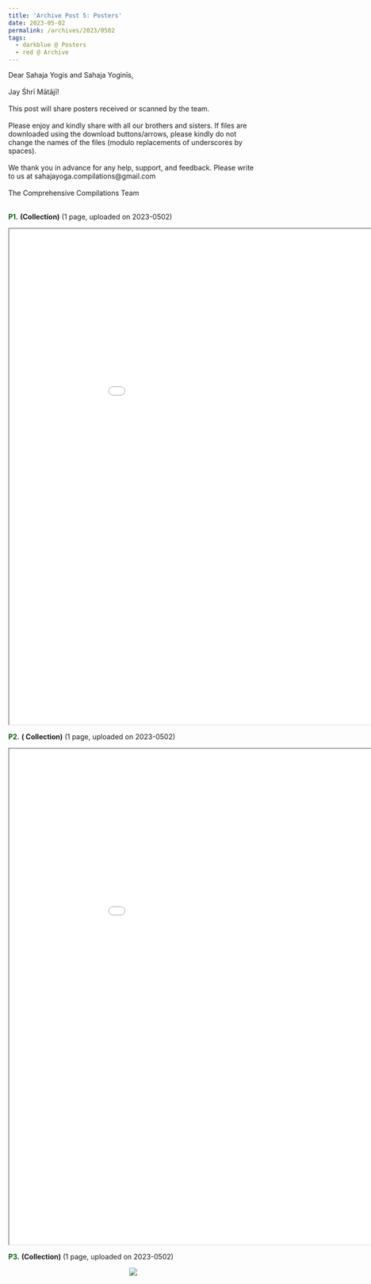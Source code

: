 ```yaml
---
title: 'Archive Post 5: Posters'
date: 2023-05-02
permalink: /archives/2023/0502
tags:
  - darkblue @ Posters
  - red @ Archive
---
```


<p>
Dear Sahaja Yogis and Sahaja Yoginīs,<br>
<br>
Jay Śhrī Mātājī!<br>
<br>
This post will share posters received or scanned by the team.<br>
<br>
Please enjoy and kindly share with all our brothers and sisters. If files are downloaded using the download buttons/arrows, please kindly do not change the names of the files (modulo replacements of underscores by spaces).<br>
<br>
We thank you in advance for any help, support, and feedback. Please write to us at sahajayoga.compilations@gmail.com<br>
<br>
The Comprehensive Compilations Team<br>
<br>
</p>

<font color="DarkGreen"><b>P1.</b></font> <b> (Collection)</b> (1 page, uploaded on 2023-0502)

<iframe src="/pdf/?usedownload=true#/files/" width="1000px" height="1000px"></iframe>

<br>

<font color="DarkGreen"><b>P2.</b></font> <b> ( Collection)</b> (1 page, uploaded on 2023-0502)

<iframe src="/pdf/?usedownload=true#/files/" width="1000px" height="1000px"></iframe>

<br>

<font color="DarkGreen"><b>P3.</b></font> <b> (Collection)</b> (1 page, uploaded on 2023-0502)

<div style="text-align: center"><img src="/images/" /></div>

<br>
